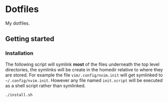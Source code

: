 # Dotfiles

My dotfiles.

## Getting started

### Installation

The following script will symlink **most** of the files underneath the top level
directories, the symlinks will be create in the homedir relative to where they are
stored.  For example the file `vim/.config/nvim.init` will get symlinked to
`~/.config/nvim.init`.  However any file named `init.script` will be executed
as a shell script rather than symlinked.

```
./install.sh
```
